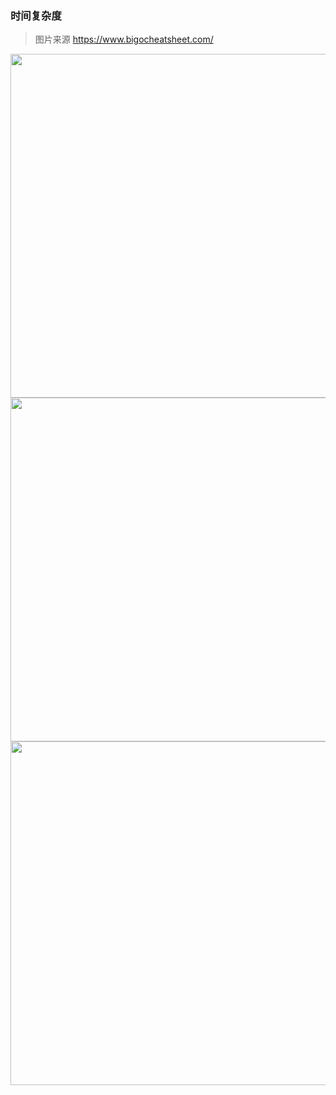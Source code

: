 



### 时间复杂度

> 图片来源 https://www.bigocheatsheet.com/ 

<img src="https://i.loli.net/2020/08/27/Nf7TiOQ2MLGjmzh.png" height="550px">



<img src="https://i.loli.net/2020/08/27/VbGK4BXonytw67U.png" height="550px">



<img src="https://i.loli.net/2020/08/27/q6KrNOfPBCuR21Z.png" height="550px"/>